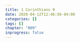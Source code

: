 ```yaml
---
title: 1 Corinthians 9
date: 2020-04-12T12:46:56-04:00
categories: []
tags: []
chapter: "009"
inprogress: false
---
```


